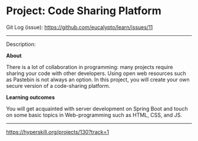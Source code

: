 # Project: Code Sharing Platform


Git Log (issue): https://github.com/eucalypto/learn/issues/11


---

Description:

**About**

There is a lot of collaboration in programming: many projects require sharing your code with other developers. Using open web resources such as Pastebin is not always an option. In this project, you will create your own secure version of a code-sharing platform.

**Learning outcomes**

You will get acquainted with server development on Spring Boot and touch on some basic topics in Web-programming such as HTML, CSS, and JS.

---


https://hyperskill.org/projects/130?track=1
